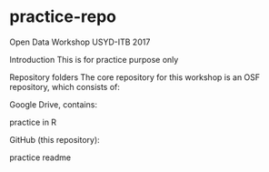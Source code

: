 # practice-repo

Open Data Workshop USYD-ITB 2017

Introduction
This is for practice purpose only

Repository folders
The core repository for this workshop is an OSF repository, which consists of:

Google Drive, contains:

practice in R

GitHub (this repository):

practice readme

